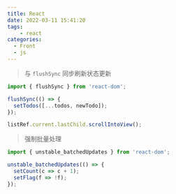 ```yaml
---
title: React
date: 2022-03-11 15:41:20
tags:
	- react
categories:
  - Front
  - js
---
```


> 与 `flushSync` 同步刷新状态更新

```ts
import { flushSync } from 'react-dom';

flushSync(() => {
  setTodos([...todos, newTodo]);
});

listRef.current.lastChild.scrollIntoView();
```

> 强制批量处理

```ts
import { unstable_batchedUpdates } from 'react-dom';

unstable_batchedUpdates(() => {
  setCount(c => c + 1);
  setFlag(f => !f);
});
```
